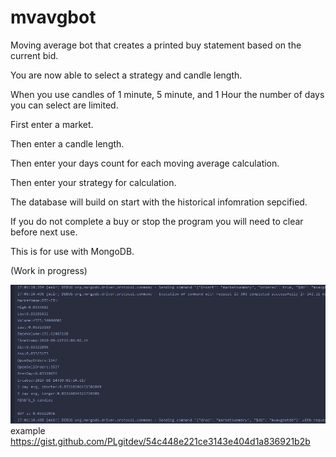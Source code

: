 # mvavgbot
Moving average bot that creates a printed buy statement based on the current bid.

You are now able to select a strategy and candle length. 

When you use candles of 1 minute, 5 minute, and 1 Hour the number of days you can select are limited.

First enter a market.

Then enter a candle length.

Then enter your days count for each moving average calculation.

Then enter your strategy for calculation.

The database will build on start with the historical infomration sepcified.

If you do not complete a buy or stop the program you will need to clear before next use.

This is for use with MongoDB.

(Work in progress)


![buy](https://github.com/PLgitdev/images/blob/master/buy.PNG)
example https://gist.github.com/PLgitdev/54c448e221ce3143e404d1a836921b2b

